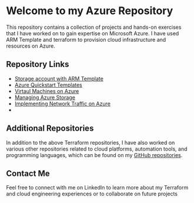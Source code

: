 # Welcome to my Azure Repository
This repository contains a collection of projects and hands-on exercises that I have worked on to gain expertise on Microsoft Azure. I have used ARM Template and terraform to provision cloud infrastructure and resources on Azure. 

## Repository Links
- [Storage account with ARM Template](https://github.com/tunckasik/Storage-account-ARM-Template)
- [Azure Quickstart Templates](https://github.com/tunckasik/azure-quickstart-templates)
- [Virtaul Machines on Azure](https://github.com/tunckasik/VMsonAzure)
- [Managing Azure Storage](https://github.com/tunckasik/Assignment-Managing-Azure-Storage)
- [Implementing Network Traffic on Azure](https://github.com/tunckasik/Implementing-Network-Traffic-on-Azure)
- 


## Additional Repositories
In addition to the above Terraform repositories, I have also worked on various other repositories related to cloud platforms, automation tools, and programming languages, which can be found on my 
[GitHub repositories](https://www.github.com/tunckasik).

## Contact Me
Feel free to connect with me on LinkedIn to learn more about my Terraform and cloud engineering experiences or to collaborate on future projects
